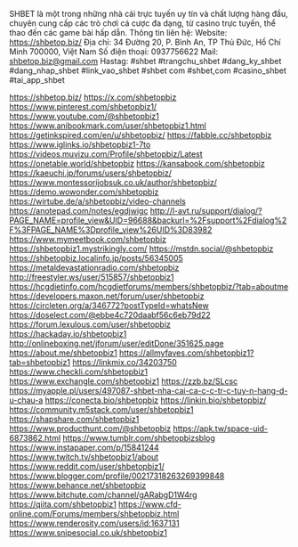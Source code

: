 SHBET là một trong những nhà cái trực tuyến uy tín và chất lượng hàng đầu, chuyên cung cấp các trò chơi cá cược đa dạng, từ casino trực tuyến, thể thao đến các game bài hấp dẫn.
Thông tin liên hệ:
Website: https://shbetop.biz/
Địa chỉ: 34 Đường 20, P. Bình An, TP Thủ Đức, Hồ Chí Minh 700000, Việt Nam
Số điện thoại: 0937756622
Mail: shbetop.biz@gmail.com
Hastag: #shbet #trangchu_shbet #dang_ky_shbet #dang_nhap_shbet #link_vao_shbet #shbet com #shbet,com #casino_shbet #tai_app_shbet

https://shbetop.biz/
https://x.com/shbetopbiz
https://www.pinterest.com/shbetopbiz1/
https://www.youtube.com/@shbetopbiz1
https://www.anibookmark.com/user/shbetopbiz1.html
https://getinkspired.com/en/u/shbetopbiz/
https://fabble.cc/shbetopbiz
https://www.iglinks.io/shbetopbiz1-7to
https://videos.muvizu.com/Profile/shbetopbiz/Latest
https://onetable.world/shbetopbiz
https://kansabook.com/shbetopbiz
https://kaeuchi.jp/forums/users/shbetopbiz/
https://www.montessorijobsuk.co.uk/author/shbetopbiz/
https://demo.wowonder.com/shbetopbiz
https://wirtube.de/a/shbetopbiz/video-channels
https://anotepad.com/notes/egdjwigc
http://l-avt.ru/support/dialog/?PAGE_NAME=profile_view&UID=96688&backurl=%2Fsupport%2Fdialog%2F%3FPAGE_NAME%3Dprofile_view%26UID%3D83982
https://www.mymeetbook.com/shbetopbiz
https://shbetopbiz1.mystrikingly.com/
https://mstdn.social/@shbetopbiz
https://shbetopbiz.localinfo.jp/posts/56345005
https://metaldevastationradio.com/shbetopbiz
http://freestyler.ws/user/515857/shbetopbiz1
https://hcgdietinfo.com/hcgdietforums/members/shbetopbiz/?tab=aboutme
https://developers.maxon.net/forum/user/shbetopbiz
https://circleten.org/a/346772?postTypeId=whatsNew
https://doselect.com/@ebbe4c720daabf56c6eb79d22
https://forum.lexulous.com/user/shbetopbiz
https://hackaday.io/shbetopbiz1
http://onlineboxing.net/jforum/user/editDone/351625.page
https://about.me/shbetopbiz1
https://allmyfaves.com/shbetopbiz1?tab=shbetopbiz1
https://linkmix.co/34203750
https://www.checkli.com/shbetopbiz1
https://www.exchangle.com/shbetopbiz1
https://zzb.bz/SLcsc
https://myapple.pl/users/497087-shbet-nha-cai-ca-c-c-tr-c-tuy-n-hang-d-u-chau-a
https://conecta.bio/shbetopbiz
https://linkin.bio/shbetopbiz/
https://community.m5stack.com/user/shbetopbiz1
https://shapshare.com/shbetopbiz1
https://www.producthunt.com/@shbetopbiz
https://apk.tw/space-uid-6873862.html
https://www.tumblr.com/shbetopbizsblog
https://www.instapaper.com/p/15841244
https://www.twitch.tv/shbetopbiz1/about
https://www.reddit.com/user/shbetopbiz1/
https://www.blogger.com/profile/00217318263269399848
https://www.behance.net/shbetopbiz
https://www.bitchute.com/channel/gARabgD1W4rg
https://qiita.com/shbetopbiz1
https://www.cfd-online.com/Forums/members/shbetopbiz.html
https://www.renderosity.com/users/id:1637131
https://www.snipesocial.co.uk/shbetopbiz1
